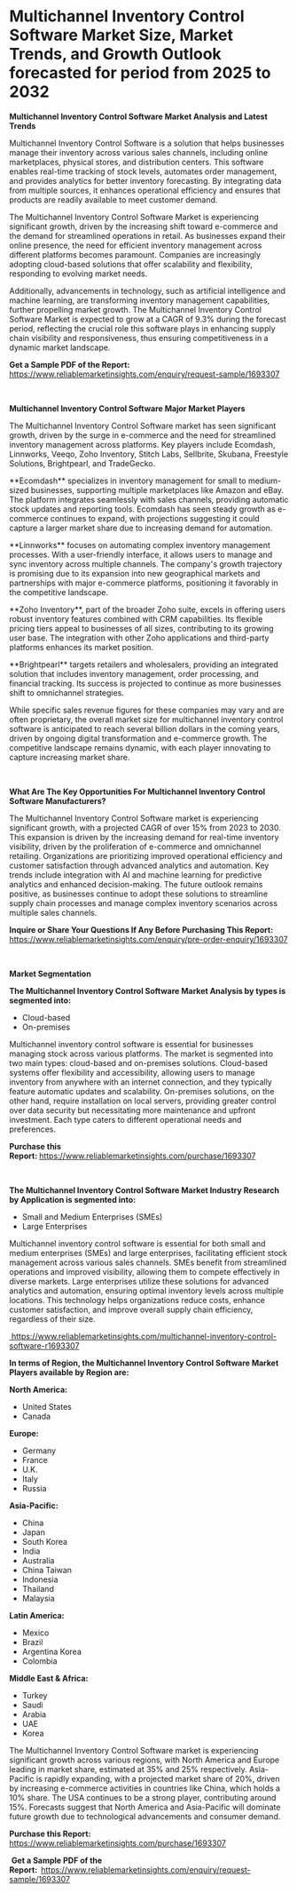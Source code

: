 <p><h1>Multichannel Inventory Control Software Market Size, Market Trends, and Growth Outlook forecasted for period from 2025 to 2032</h1></p><p><strong>Multichannel Inventory Control Software Market Analysis and Latest Trends</strong></p>
<p><p>Multichannel Inventory Control Software is a solution that helps businesses manage their inventory across various sales channels, including online marketplaces, physical stores, and distribution centers. This software enables real-time tracking of stock levels, automates order management, and provides analytics for better inventory forecasting. By integrating data from multiple sources, it enhances operational efficiency and ensures that products are readily available to meet customer demand.</p><p>The Multichannel Inventory Control Software Market is experiencing significant growth, driven by the increasing shift toward e-commerce and the demand for streamlined operations in retail. As businesses expand their online presence, the need for efficient inventory management across different platforms becomes paramount. Companies are increasingly adopting cloud-based solutions that offer scalability and flexibility, responding to evolving market needs. </p><p>Additionally, advancements in technology, such as artificial intelligence and machine learning, are transforming inventory management capabilities, further propelling market growth. The Multichannel Inventory Control Software Market is expected to grow at a CAGR of 9.3% during the forecast period, reflecting the crucial role this software plays in enhancing supply chain visibility and responsiveness, thus ensuring competitiveness in a dynamic market landscape.</p></p>
<p><strong>Get a Sample PDF of the Report:&nbsp;</strong> <a href="https://www.reliablemarketinsights.com/enquiry/request-sample/1693307?utm_campaign=3356&utm_medium=2&utm_source=Github&utm_content=ia&utm_term=19042025&utm_id=multichannel-inventory-control-software">https://www.reliablemarketinsights.com/enquiry/request-sample/1693307</a></p>
<p>&nbsp;</p>
<p><strong>Multichannel Inventory Control Software Major Market Players</strong></p>
<p><p>The Multichannel Inventory Control Software market has seen significant growth, driven by the surge in e-commerce and the need for streamlined inventory management across platforms. Key players include Ecomdash, Linnworks, Veeqo, Zoho Inventory, Stitch Labs, Sellbrite, Skubana, Freestyle Solutions, Brightpearl, and TradeGecko.</p><p>**Ecomdash** specializes in inventory management for small to medium-sized businesses, supporting multiple marketplaces like Amazon and eBay. The platform integrates seamlessly with sales channels, providing automatic stock updates and reporting tools. Ecomdash has seen steady growth as e-commerce continues to expand, with projections suggesting it could capture a larger market share due to increasing demand for automation.</p><p>**Linnworks** focuses on automating complex inventory management processes. With a user-friendly interface, it allows users to manage and sync inventory across multiple channels. The company's growth trajectory is promising due to its expansion into new geographical markets and partnerships with major e-commerce platforms, positioning it favorably in the competitive landscape.</p><p>**Zoho Inventory**, part of the broader Zoho suite, excels in offering users robust inventory features combined with CRM capabilities. Its flexible pricing tiers appeal to businesses of all sizes, contributing to its growing user base. The integration with other Zoho applications and third-party platforms enhances its market position.</p><p>**Brightpearl** targets retailers and wholesalers, providing an integrated solution that includes inventory management, order processing, and financial tracking. Its success is projected to continue as more businesses shift to omnichannel strategies.</p><p>While specific sales revenue figures for these companies may vary and are often proprietary, the overall market size for multichannel inventory control software is anticipated to reach several billion dollars in the coming years, driven by ongoing digital transformation and e-commerce growth. The competitive landscape remains dynamic, with each player innovating to capture increasing market share.</p></p>
<p>&nbsp;</p>
<p><strong>What Are The Key Opportunities For Multichannel Inventory Control Software Manufacturers?</strong></p>
<p><p>The Multichannel Inventory Control Software market is experiencing significant growth, with a projected CAGR of over 15% from 2023 to 2030. This expansion is driven by the increasing demand for real-time inventory visibility, driven by the proliferation of e-commerce and omnichannel retailing. Organizations are prioritizing improved operational efficiency and customer satisfaction through advanced analytics and automation. Key trends include integration with AI and machine learning for predictive analytics and enhanced decision-making. The future outlook remains positive, as businesses continue to adopt these solutions to streamline supply chain processes and manage complex inventory scenarios across multiple sales channels.</p></p>
<p><strong>Inquire or Share Your Questions If Any Before Purchasing This Report:</strong> <a href="https://www.reliablemarketinsights.com/enquiry/pre-order-enquiry/1693307?utm_campaign=3356&utm_medium=2&utm_source=Github&utm_content=ia&utm_term=19042025&utm_id=multichannel-inventory-control-software">https://www.reliablemarketinsights.com/enquiry/pre-order-enquiry/1693307</a></p>
<p>&nbsp;</p>
<p><strong>Market Segmentation</strong></p>
<p><strong>The Multichannel Inventory Control Software Market Analysis by types is segmented into:</strong></p>
<p><ul><li>Cloud-based</li><li>On-premises</li></ul></p>
<p><p>Multichannel inventory control software is essential for businesses managing stock across various platforms. The market is segmented into two main types: cloud-based and on-premises solutions. Cloud-based systems offer flexibility and accessibility, allowing users to manage inventory from anywhere with an internet connection, and they typically feature automatic updates and scalability. On-premises solutions, on the other hand, require installation on local servers, providing greater control over data security but necessitating more maintenance and upfront investment. Each type caters to different operational needs and preferences.</p></p>
<p><strong>Purchase this Report:&nbsp;</strong><a href="https://www.reliablemarketinsights.com/purchase/1693307?utm_campaign=3356&utm_medium=2&utm_source=Github&utm_content=ia&utm_term=19042025&utm_id=multichannel-inventory-control-software">https://www.reliablemarketinsights.com/purchase/1693307</a></p>
<p>&nbsp;</p>
<p><strong>The Multichannel Inventory Control Software Market Industry Research by Application is segmented into:</strong></p>
<p><ul><li>Small and Medium Enterprises (SMEs)</li><li>Large Enterprises</li></ul></p>
<p><p>Multichannel inventory control software is essential for both small and medium enterprises (SMEs) and large enterprises, facilitating efficient stock management across various sales channels. SMEs benefit from streamlined operations and improved visibility, allowing them to compete effectively in diverse markets. Large enterprises utilize these solutions for advanced analytics and automation, ensuring optimal inventory levels across multiple locations. This technology helps organizations reduce costs, enhance customer satisfaction, and improve overall supply chain efficiency, regardless of their size.</p></p>
<p><a href="https://www.reliablemarketinsights.com/multichannel-inventory-control-software-r1693307?utm_campaign=3356&utm_medium=2&utm_source=Github&utm_content=ia&utm_term=19042025&utm_id=multichannel-inventory-control-software">&nbsp;https://www.reliablemarketinsights.com/multichannel-inventory-control-software-r1693307</a></p>
<p><strong>In terms of Region, the Multichannel Inventory Control Software Market Players available by Region are:</strong></p>
<p>
    <p> <strong> North America: </strong>
        <ul>
            <li>United States</li>
            <li>Canada</li>
        </ul>
        </p> 
    <p> <strong> Europe: </strong>
        <ul>
            <li>Germany</li>
            <li>France</li>
            <li>U.K.</li>
            <li>Italy</li>
            <li>Russia</li>
        </ul>
        </p> 
    <p> <strong> Asia-Pacific: </strong>
        <ul>
            <li>China</li>
            <li>Japan</li>
            <li>South Korea</li>
            <li>India</li>
            <li>Australia</li>
            <li>China Taiwan</li>
            <li>Indonesia</li>
            <li>Thailand</li>
            <li>Malaysia</li>
        </ul>
        </p> 
    <p> <strong> Latin America: </strong>
        <ul>
            <li>Mexico</li>
            <li>Brazil</li>
            <li>Argentina Korea</li>
            <li>Colombia</li>
        </ul>
        </p> 
    <p> <strong> Middle East & Africa: </strong>
        <ul>
            <li>Turkey</li>
            <li>Saudi</li>
            <li>Arabia</li>
            <li>UAE</li>
            <li>Korea</li>
        </ul>
    </p>
    </p>
<p><p>The Multichannel Inventory Control Software market is experiencing significant growth across various regions, with North America and Europe leading in market share, estimated at 35% and 25% respectively. Asia-Pacific is rapidly expanding, with a projected market share of 20%, driven by increasing e-commerce activities in countries like China, which holds a 10% share. The USA continues to be a strong player, contributing around 15%. Forecasts suggest that North America and Asia-Pacific will dominate future growth due to technological advancements and consumer demand.</p></p>
<p><strong>Purchase this Report: </strong><a href="https://www.reliablemarketinsights.com/purchase/1693307?utm_campaign=3356&utm_medium=2&utm_source=Github&utm_content=ia&utm_term=19042025&utm_id=multichannel-inventory-control-software">https://www.reliablemarketinsights.com/purchase/1693307</a></p>
<p>&nbsp;<strong>Get a Sample PDF of the Report:&nbsp;&nbsp;</strong><a href="https://www.reliablemarketinsights.com/enquiry/request-sample/1693307?utm_campaign=3356&utm_medium=2&utm_source=Github&utm_content=ia&utm_term=19042025&utm_id=multichannel-inventory-control-software">https://www.reliablemarketinsights.com/enquiry/request-sample/1693307</a></p>
<p><strong></strong></p>
<p><p></p><p></p><p></p></p>